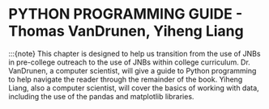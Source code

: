 # PYTHON PROGRAMMING GUIDE - Thomas VanDrunen, Yiheng Liang

:::{note}
This chapter is designed to help us transition from the use of JNBs in pre-college outreach to the use of JNBs within college curriculum. Dr. VanDrunen, a computer scientist,  will give a guide to Python programming to help navigate the reader through the remainder of the book. Yiheng Liang, also a computer scientist, will cover the basics of working with data, including the use of the pandas and matplotlib libraries.
